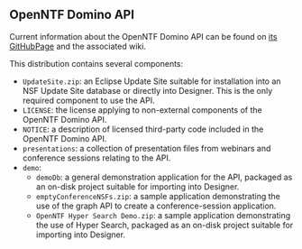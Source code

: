 OpenNTF Domino API
------------------

Current information about the OpenNTF Domino API can be found on [its GitHubPage](https://github.com/OpenNTF/org.openntf.domino) and the associated wiki.

This distribution contains several components:

 * `UpdateSite.zip`: an Eclipse Update Site suitable for installation into an NSF Update Site database or directly into Designer. This is the only required component to use the API.
 * `LICENSE`: the license applying to non-external components of the OpenNTF Domino API.
 * `NOTICE`: a description of licensed third-party code included in the OpenNTF Domino API.
 * `presentations`: a collection of presentation files from webinars and conference sessions relating to the API.
 * `demo`:
   * `demoDb`: a general demonstration application for the API, packaged as an on-disk project suitable for importing into Designer.
   * `emptyConferenceNSFs.zip`: a sample application demonstrating the use of the graph API to create a conference-session application.
   * `OpenNTF Hyper Search Demo.zip`: a sample application demonstrating the use of Hyper Search, packaged as an on-disk project suitable for importing into Designer.